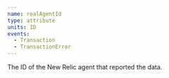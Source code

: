 ```yaml
---
name: realAgentId
type: attribute
units: ID
events:
  - Transaction
  - TransactionError
---
```


The ID of the New Relic agent that reported the data.